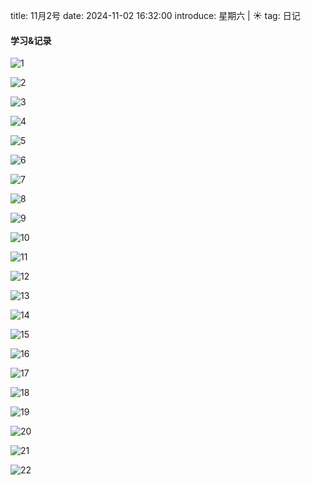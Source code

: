 title: 11月2号
date: 2024-11-02 16:32:00
introduce: 星期六 | ☀️
tag: 日记

#### 学习&记录

![1](/static/img/2024/11/02/1.jpg)

![2](/static/img/2024/11/02/2.jpg)

![3](/static/img/2024/11/02/3.jpg)

![4](/static/img/2024/11/02/4.jpg)

![5](/static/img/2024/11/02/5.jpg)

![6](/static/img/2024/11/02/6.jpg)

![7](/static/img/2024/11/02/7.jpg)

![8](/static/img/2024/11/02/8.jpg)

![9](/static/img/2024/11/02/9.jpg)

![10](/static/img/2024/11/02/10.jpg)

![11](/static/img/2024/11/02/11.jpg)

![12](/static/img/2024/11/02/12.jpg)

![13](/static/img/2024/11/02/13.jpg)

![14](/static/img/2024/11/02/14.jpg)

![15](/static/img/2024/11/02/15.jpg)

![16](/static/img/2024/11/02/16.jpg)

![17](/static/img/2024/11/02/17.jpg)

![18](/static/img/2024/11/02/18.jpg)

![19](/static/img/2024/11/02/19.jpg)

![20](/static/img/2024/11/02/20.jpg)

![21](/static/img/2024/11/02/21.jpg)

![22](/static/img/2024/11/02/22.jpg)

